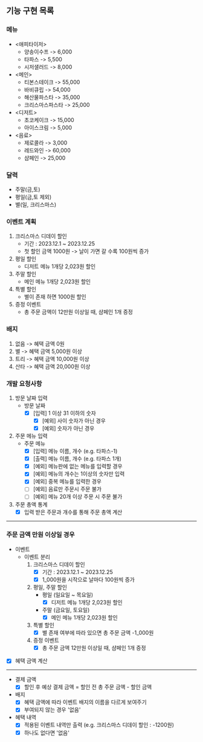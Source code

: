 ## 기능 구현 목록

### 메뉴
- <애피타이저>
    - 양송이수프 -> 6,000
    - 타파스    -> 5,500
    - 시저샐러드 -> 8,000
- <메인>
    - 티본스테이크 -> 55,000
    - 바비큐립    -> 54,000
    - 해산물파스타 -> 35,000
    - 크리스마스파스타 -> 25,000
- <디저트>
    - 초코케이크 -> 15,000
    - 아이스크림 -> 5,000
- <음료>
    - 제로콜라 -> 3,000
    - 레드와인 -> 60,000
    - 샴페인 -> 25,000

### 달력
- 주말(금,토)
- 평일(금,토 제외)
- 별(일, 크리스마스)

### 이벤트 계획
1. 크리스마스 디데이 할인
   - 기간 : 2023.12.1 ~ 2023.12.25
   - 첫 할인 금액 1000원 -> 날이 가면 갈 수록 100원씩 증가
2. 평일 할인
   - 디저트 메뉴 1개당 2,023원 할인
3. 주말 할인
   - 메인 메뉴 1개당 2,023원 할인
4. 특별 할인
   - 별이 존재 하면 1000원 할인
5. 증정 이벤트
   - 총 주문 금액이 12만원 이상일 때, 샴페인 1개 증정

### 배지
1. 없음  -> 혜택 금액 0원
2. 별    -> 혜택 금액 5,000원 이상
3. 트리   -> 혜택 금액 10,000원 이상
4. 산타   -> 혜택 금액 20,000원 이상

### 개발 요청사항

1. 방문 날짜 입력
   - 방문 날짜 
     - [x] [입력] 1 이상 31 이하의 숫자
       - [x] [예외] 사이 숫자가 아닌 경우
       - [x] [예외] 숫자가 아닌 경우

2. 주문 메뉴 입력
   - 주문 메뉴
     - [x] [입력] 메뉴 이름, 개수 (e.g. 타파스-1)
     - [x] [출력] 메뉴 이름, 개수 (e.g. 타파스 1개)
     - [x] [예외] 메뉴판에 없는 메뉴를 입력할 경우
     - [x] [예외] 메뉴의 개수는 1이상의 숫자만 입력
     - [x] [예외] 중복 메뉴를 입력한 경우
     - [ ] [예외] 음료만 주문시 주문 불가
     - [ ] [예외] 메뉴 20개 이상 주문 시 주문 불가

3. 주문 총액 통계
   - [x] 입력 받은 주문과 개수를 통해 주문 총액 계산

------------------------------------------------
### 주문 금액 만원 이상일 경우

- 이벤트
   - 이벤트 분리
     1. 크리스마스 디데이 할인
        - [x] 기간 : 2023.12.1 ~ 2023.12.25
        - [x] 1_000원을 시작으로 날마다 100원씩 증가
     2. 평일, 주말 할인
        - 평일 (일요일 ~ 목요일)
          - [x] 디저트 메뉴 1개당 2,023원 할인
        - 주말 (금요일, 토요일)
          - [x] 메인 메뉴 1개당 2,023원 할인
     3. 특별 할인
        - [x] 별 존재 여부에 따라 있으면 총 주문 금액 -1_000원
     4. 증정 이벤트
        - [x] 총 주문 금액 12만원 이상일 때, 샴페인 1개 증정

- [x] 혜택 금액 계산

---------------------------------------------------

- 결제 금액
  - [x] 할인 후 예상 결제 금액 = 할인 전 총 주문 금액 - 할인 금액

- 배지
  - [x] 혜택 금액에 따라 이벤트 배지의 이름을 다르게 보여주기
  - [x] 부여되지 않는 경우 '없음'

- 혜택 내역
  - [x] 적용된 이벤트 내역만 출력 (e.g. 크리스마스 디데이 할인 : -1200원)
  - [x] 하나도 없다면 '없음'
